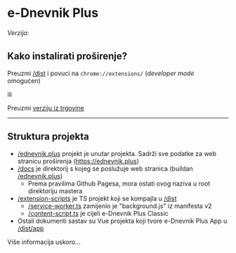 # e-Dnevnik Plus

###### Verzija:
## Kako instalirati proširenje?

Preuzmi [/dist](dist) i povuci na `chrome://extensions/` (_developer mode_ omogućen)

ili

Preuzmi [verziju iz trgovine](https://chrome.google.com/webstore/detail/e-dnevnik-plus/bcnccmamhmcabokipgjechdeealcmdbe)

---

## Struktura projekta

* [/ednevnik.plus](ednevnik.plus) projekt je unutar projekta. Sadrži sve podatke za web stranicu proširenja (https://ednevnik.plus)
* [/docs](docs) je direktorij s kojeg se poslužuje web stranica (buildan [/ednevnik.plus](ednevnik.plus))
  * Prema pravilima Github Pagesa, mora ostati ovog naziva u root direktoriju mastera
* [/extension-scripts](extension_scripts) je TS projekt koji se kompajla u [/dist](dist)
  * [/service-worker.ts](extension_scripts/service_worker.ts) zamijenio je "background.js" iz manifesta v2
  * [/content-script.ts](extension_scripts/content-script.ts) je cijeli e-Dnevnik Plus Classic
* Ostali dokumenti sastav su Vue projekta koji tvore e-Dnevnik Plus App u [/dist/app](dist/app)


Više informacija uskoro...
